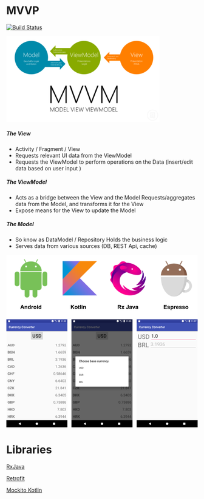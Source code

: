 # MVVP

[![Build Status](https://travis-ci.org/fernandocs/currency-converter-mvvm-kotlin-rx.svg?branch=master)](https://travis-ci.org/fernandocs/currency-converter-mvvm-kotlin-rx)

<img src="https://raw.githubusercontent.com/fernandocs/currency-converter-mvvm-kotlin-rx/master/images/mvvm-flow.png" alt="layers" height="80%" width="80%">

##### The View
- Activity / Fragment / View
- Requests relevant UI data from the ViewModel
- Requests the ViewModel to perform operations on the Data (insert/edit data based on user input )

##### The ViewModel
- Acts as a bridge between the View and the Model
Requests/aggregates data from the Model, and transforms it for the View
- Expose means for the View to update the Model

##### The Model
- So know as DataModel / Repository
Holds the business logic
- Serves data from various sources (DB, REST Api, cache)


<img src="https://raw.githubusercontent.com/fernandocs/currency-converter-mvvm-kotlin-rx/master/images/core.png" alt="layers"/>

<img src="https://raw.githubusercontent.com/fernandocs/currency-converter-mvvm-kotlin-rx/master/images/app.png" alt="layers"/>

# Libraries

[RxJava](https://github.com/ReactiveX/RxJava)

[Retrofit](https://github.com/square/retrofit)

[Mockito Kotlin](https://github.com/nhaarman/mockito-kotlin)
